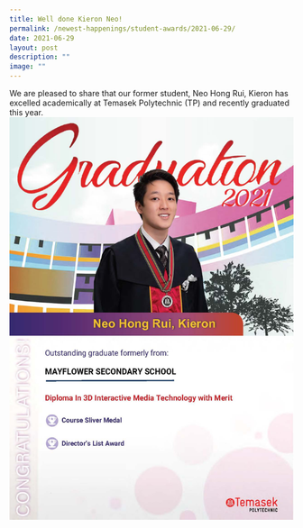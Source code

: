 ```yaml
---
title: Well done Kieron Neo!
permalink: /newest-happenings/student-awards/2021-06-29/
date: 2021-06-29
layout: post
description: ""
image: ""
---
```

We are pleased to share that our former student, Neo Hong Rui, Kieron has excelled academically at Temasek Polytechnic (TP) and recently graduated this year.![](/images/tp.jpg)